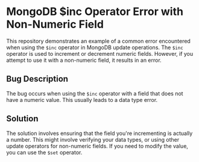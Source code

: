 # MongoDB $inc Operator Error with Non-Numeric Field
This repository demonstrates an example of a common error encountered when using the `$inc` operator in MongoDB update operations. The `$inc` operator is used to increment or decrement numeric fields. However, if you attempt to use it with a non-numeric field, it results in an error.

## Bug Description
The bug occurs when using the `$inc` operator with a field that does not have a numeric value.  This usually leads to a data type error.

## Solution
The solution involves ensuring that the field you're incrementing is actually a number.  This might involve verifying your data types, or using other update operators for non-numeric fields.  If you need to modify the value, you can use the `$set` operator.